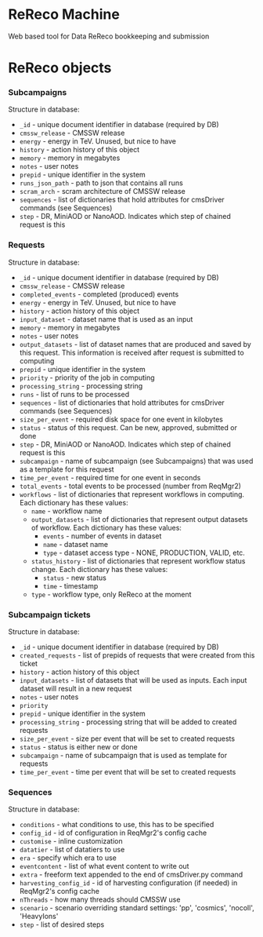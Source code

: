 # ReReco Machine
Web based tool for Data ReReco bookkeeping and submission

# ReReco objects

### Subcampaigns

Structure in database:
* `_id` - unique document identifier in database (required by DB)
* `cmssw_release` - CMSSW release
* `energy` - energy in TeV. Unused, but nice to have
* `history` - action history of this object
* `memory` - memory in megabytes
* `notes` - user notes
* `prepid` - unique identifier in the system
* `runs_json_path` - path to json that contains all runs
* `scram_arch` - scram architecture of CMSSW release
* `sequences` - list of dictionaries that hold attributes for cmsDriver commands (see Sequences)
* `step` - DR, MiniAOD or NanoAOD. Indicates which step of chained request is this

### Requests

Structure in database:
* `_id` - unique document identifier in database (required by DB)
* `cmssw_release` - CMSSW release
* `completed_events` - completed (produced) events
* `energy` - energy in TeV. Unused, but nice to have
* `history` - action history of this object
* `input_dataset` - dataset name that is used as an input
* `memory` - memory in megabytes
* `notes` - user notes
* `output_datasets` - list of dataset names that are produced and saved by this request. This information is received after request is submitted to computing
* `prepid` - unique identifier in the system
* `priority` - priority of the job in computing
* `processing_string` - processing string
* `runs` - list of runs to be processed
* `sequences` - list of dictionaries that hold attributes for cmsDriver commands (see Sequences)
* `size_per_event` - required disk space for one event in kilobytes
* `status` - status of this request. Can be new, approved, submitted or done
* `step` - DR, MiniAOD or NanoAOD. Indicates which step of chained request is this
* `subcampaign` - name of subcampaign (see Subcampaigns) that was used as a template for this request
* `time_per_event` - required time for one event in seconds
* `total_events` - total events to be processed (number from ReqMgr2)
* `workflows` - list of dictionaries that represent workflows in computing. Each dictionary has these values:
  * `name` - workflow name
  * `output_datasets` - list of dictionaries that represent output datasets of workflow. Each dictionary has these values:
    * `events` - number of events in dataset
    * `name` - dataset name
    * `type` - dataset access type - NONE, PRODUCTION, VALID, etc.
  * `status_history` - list of dictionaries that represent workflow status change. Each dictionary has these values:
    * `status` - new status
    * `time` - timestamp
  * `type` - workflow type, only ReReco at the moment

### Subcampaign tickets

Structure in database:
* `_id` - unique document identifier in database (required by DB)
* `created_requests` - list of prepids of requests that were created from this ticket
* `history` - action history of this object
* `input_datasets` - list of datasets that will be used as inputs. Each input dataset will result in a new request
* `notes` - user notes
* `priority`
* `prepid` - unique identifier in the system
* `processing_string` - processing string that will be added to created requests
* `size_per_event` - size per event that will be set to created requests
* `status` - status is either new or done
* `subcampaign` - name of subcampaign that is used as template for requests
* `time_per_event` - time per event that will be set to created requests

### Sequences

Structure in database:
* `conditions` - what conditions to use, this has to be specified
* `config_id` - id of configuration in ReqMgr2's config cache
* `customise` - inline customization
* `datatier` - list of datatiers to use
* `era` - specify which era to use
* `eventcontent` - list of what event content to write out
* `extra` - freeform text appended to the end of cmsDriver.py command
* `harvesting_config_id` - id of harvesting configuration (if needed) in ReqMgr2's config cache
* `nThreads` - how many threads should CMSSW use
* `scenario` - scenario overriding standard settings: 'pp', 'cosmics', 'nocoll', 'HeavyIons'
* `step` - list of desired steps
